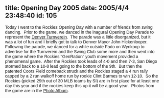 title: Opening Day 2005
date: 2005/4/4 23:48:40
id: 105
---
<font face="Arial">Today I went to the Rockies Opening Day with a number of friends from swing dancing.  Prior to the game, we danced in the inagural Opening Day Parade to represent the [Denver Turnverein](http://www.denverturnverein.org).  The parade was a little disorganized, but it was a lot of fun and I briefly got to talk to Denver Mayor John Hickenlooper.  Following the parade, we danced for a while outside Fado on Wynkoop to advertise for the Turnverein and the Swing Club some more and then went into the game where the Rockies "GenRation" youth movement provided a phenomenal game.  After the Rockies took leads of 4-0 and then 7-3, San Diego stormed back to a 10-8 lead going to the bottom of the 9th.  But then the patented Coors Field comeback struck and the Rockies staged a 4 run rally capped by a 2 run walkoff home run by rookie Clint Barmes to win 12-10.  So the Rockies (picked 29th out of 30 MLB teams by SI) are in first place for at least one day this year and if the rookies keep this up it will be a good year.  Photos from the game are in the [Photo Album](Photo.aspx).</font>